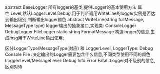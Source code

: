 ﻿abstract BaseLogger
    所有logger的基类,提供Logger的基本使用方法
		属性:Level,默认LoggerLevel.Debug,用于判断调用WriteLine的logger实例是否达到输出级别;判断输出logger颜色
        abstract WriteLine(string fullMessage, MessageType type)
            logger输出的抽象接口,实现类:
				ConsoleLogger 
				DebugLogger
				FileLogger
		static string FormatMessage
			构造logger的信息,生成msg用于WriteLine输出使用;



区分LoggerType/MessageType(对应) 和 LoggerLevel, 
	LoggerType: Debug Console File       :决定输出的Logger需要包含什么信息,不同类型使用不同的颜色
	LoggerLevel/MessageLevel: Debug  Info  Error Fatal    :Logger对不级别的信息,区别对待

      

